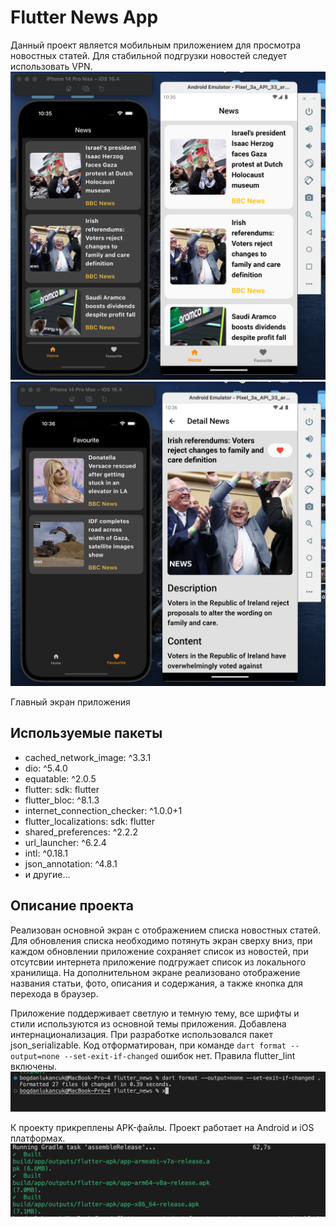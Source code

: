 # Flutter News App

Данный проект является мобильным приложением для просмотра новостных статей. Для стабильной подгрузки новостей следует использовать VPN.
![Главный экран приложения](https://github.com/Bogdan108/flutter_news/blob/flutter-hw2-hse/screenshots/additional_page.png)
![Экран с избранными новостями](https://github.com/Bogdan108/flutter_news/blob/flutter-hw2-hse/screenshots/main_page.png)

Главный экран приложения
## Используемые пакеты

- cached_network_image: ^3.3.1
- dio: ^5.4.0
- equatable: ^2.0.5
- flutter:
  sdk: flutter
- flutter_bloc: ^8.1.3
- internet_connection_checker: ^1.0.0+1
- flutter_localizations:
  sdk: flutter
- shared_preferences: ^2.2.2
- url_launcher: ^6.2.4
- intl: ^0.18.1
- json_annotation: ^4.8.1
- и другие...

## Описание проекта

Реализован основной экран с отображением списка новостных статей. Для обновления списка необходимо потянуть экран сверху вниз, при каждом обновлении приложение сохраняет список из новостей, при отсутсвии интернета приложение подгружает список из локального хранилища.
На дополнительном экране реализовано отображение названия статьи, фото, описания и содержания, а также кнопка для перехода в браузер.

Приложение поддерживает светлую и темную тему, все шрифты и стили используются из основной темы приложения. Добавлена интернационализация.
При разработке использовался пакет json_serializable. Код отформатирован, при команде `dart format --output=none --set-exit-if-changed` ошибок нет. Правила flutter_lint включены.
![](https://github.com/Bogdan108/flutter_news/blob/main/screenshots/dart_format.png)

К проекту прикреплены APK-файлы. Проект работает на Android и iOS платформах.
![](https://github.com/Bogdan108/flutter_news/blob/main/screenshots/apk_build.png)
